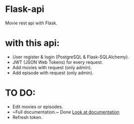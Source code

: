 # Flask-api
Movie rest api with Flask.

# with this api:
- User register & login (PostgreSQL & Flask-SQLAlchemy).
- JWT (JSON Web Tokens) for every request.
- Add movies with request (only admin).
- Add episode with request (only admin).

# TO DO:
- Edit movies or episodes.
- ~Full documentation.~ Done [Look at documentation](documentation.md)
- Refresh token.

